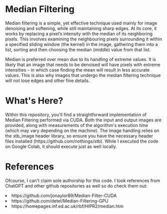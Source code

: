 <h1>Median Filtering</h1>
<p>
  Median filtering is a simple, yet effective technique used mainly for image denoising and softening, while still maintaining sharp edges. At its core, it works by replacing a pixel’s intensity with the median of its neighboring pixels. This involves examining the neighbouring pixels surrounding it within a specified sliding window (the kernel) in the image, gathering them into a list, sorting and then choosing the median (middle) value from that list.
</p>
<p>
  Median is preferred over mean due to its handling of extreme values. It is likely that an image that needs to be denoised will have pixels with extreme intensities – in which case finding the mean will result in less accurate values. This is also why images that undergo the median filtering technique will not lose edges and other fine details.
</p>

<h1>What's Here?</h1>
<p>
  Within this repository, you'll find a straightforward implementation of Median Filtering performed via CUDA. Both the input and output images are provided, along with measurements of the algorithm's execution time (which may vary depending on the machine). The image handling relies on the stb_image header library, so ensure you have the necessary header files installed (https://github.com/nothings/stb). While I executed the code on Google Colab, it should execute just as well locally.
</p>

<h1>References</h1>
<p>Ofcourse, I can't claim sole authorship for this code. I took references from ChatGPT and other github repositories as well so do check them out:
  <li>https://github.com/jonaylor89/Median-Filter-CUDA </li>
  <li>https://github.com/detel/Median-Filtering-GPU</li>
  <li>https://homepages.inf.ed.ac.uk/rbf/HIPR2/median.htm</li>
</p>
